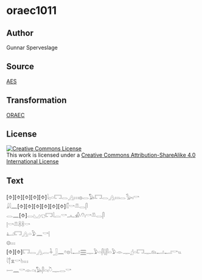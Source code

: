 # oraec1011

## Author

Gunnar Sperveslage

## Source

[AES](https://github.com/simondschweitzer/aes)

## Transformation

[ORAEC](https://oraec.github.io/)

## License

<a rel="license" href="http://creativecommons.org/licenses/by-sa/4.0/"><img alt="Creative Commons License" style="border-width:0" src="https://i.creativecommons.org/l/by-sa/4.0/88x31.png" /></a><br />This work is licensed under a <a rel="license" href="http://creativecommons.org/licenses/by-sa/4.0/">Creative Commons Attribution-ShareAlike 4.0 International License</a>

## Text

[⯑][⯑][⯑][⯑][⯑]𓇋𓊪𓏏𓉐𓂋𓂻𓏥𓐍𓂋𓅃𓉐𓂋𓂻𓏥𓂋𓅭𓏤𓎡<br>
𓇍𓇋𓈖[⯑][⯑][⯑][⯑][⯑][⯑]𓏁𓎡𓌨𓂋𓋴<br>
𓂋𓈖[⯑]𓂋𓈋𓐏𓉐𓇋𓐛𓎡𓂜𓀉𓄣𓏤𓎡𓌨𓂋𓋴<br>
𓊤𓎡𓌨𓋸𓋸𓎡<br>
𓂞𓉐𓂻𓏏𓅱𓈖𓎡𓊤<br>
𓊗𓏥<br>
[⯑][⯑]𓉐𓂋𓂻𓐛𓇑𓃀𓈖𓏌𓊖𓇋𓂝𓈗𓊃𓅱𓏏𓋴𓐬𓋴𓏏𓅱𓁹𓊃𓊨𓏏𓉐𓊃𓁶𓏤𓂝𓂝𓎡𓏭<br>
𓇋𓐩𓁷𓎡𓊸𓏥<br>
𓌇𓈖𓎡𓁹𓏏𓏤𓅃𓋴𓏏𓏤𓎤𓊃𓂋𓎡<br>
